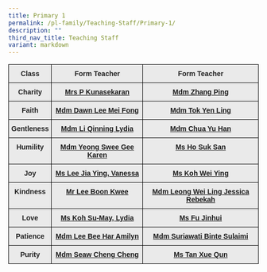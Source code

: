 ```yaml
---
title: Primary 1
permalink: /pl-family/Teaching-Staff/Primary-1/
description: ""
third_nav_title: Teaching Staff
variant: markdown
---
```

<style type="text/css">
.tg  {border-collapse:collapse;border-spacing:0;}
.tg td{border-color:black;border-style:solid;border-width:1px;font-family:Arial, sans-serif;font-size:14px;
  overflow:hidden;padding:10px 5px;word-break:normal;}
.tg th{border-color:black;border-style:solid;border-width:1px;font-family:Arial, sans-serif;font-size:14px;
  font-weight:normal;overflow:hidden;padding:10px 5px;word-break:normal;}
.tg .tg-n4qt{background-color:#EAEAEA;color:#222;font-weight:bold;text-align:center;vertical-align:top}
.tg .tg-a7kh{background-color:#EAEAEA;color:#0857AE;font-weight:bold;text-align:center;vertical-align:top}
</style>
<table class="tg">
<thead>
  <tr>
    <th class="tg-n4qt">Class</th>
    <th class="tg-n4qt">Form Teacher</th>
    <th class="tg-n4qt">Form Teacher</th>
  </tr>
</thead>
<tbody>
  <tr>
    <td class="tg-n4qt">Charity</td>
    <td class="tg-a7kh"><a href="mailto:Panumathei_Rengasamy_Mrs_Panumathei_A@moe.edu.sg">Mrs P Kunasekaran<span style="font-weight:600;text-decoration:none;color:#0857AE"></span></a></td>
    <td class="tg-a7kh"><a href="mailto:zhang_ping@moe.edu.sg">Mdm Zhang Ping<span style="font-weight:600;text-decoration:none;color:#0857AE"></span></a></td>
  </tr>
  <tr>
    <td class="tg-n4qt">Faith</td>
    <td class="tg-a7kh"><a href="mailto:lee_mei_fong_dawn@moe.edu.sg">Mdm Dawn Lee Mei Fong<span style="font-weight:600;text-decoration:none;color:#0857AE"></span></a></td>
    <td class="tg-a7kh"><a href="mailto:tok_yen_ling@moe.edu.sg">Mdm Tok Yen Ling<span style="font-weight:600;text-decoration:none;color:#0857AE"></span></a></td>
  </tr>
  <tr>
    <td class="tg-n4qt">Gentleness</td>
    <td class="tg-a7kh"><a href="mailto:li_qinning_lydia@moe.edu.sg">Mdm Li Qinning Lydia<span style="font-weight:600;text-decoration:none;color:#0857AE"></span></a></td>
    <td class="tg-a7kh"><a href="mailto:chua_yu_han@moe.edu.sg">Mdm Chua Yu Han<span style="font-weight:600;text-decoration:none;color:#0857AE"></span></a></td>
  </tr>
  <tr>
    <td class="tg-n4qt">Humility</td>
    <td class="tg-a7kh"><a href="mailto:karen_yeong_swee_gee@moe.edu.sg">Mdm Yeong Swee Gee Karen<span style="font-weight:600;text-decoration:none;color:#0857AE"></span></a></td>
    <td class="tg-a7kh"><a href="mailto:ho_suk_san@moe.edu.sg">Ms Ho Suk San<span style="font-weight:600;text-decoration:none;color:#0857AE"></span></a></td>
  </tr>
  <tr>
    <td class="tg-n4qt">Joy</td>
    <td class="tg-a7kh"><a href="mailto:lee_jia_ying_vanessa@moe.edu.sg">Ms Lee Jia Ying, Vanessa<span style="font-weight:600;text-decoration:none;color:#0857AE"></span></a></td>
    <td class="tg-a7kh"><a href="mailto:koh_wei_ying@moe.edu.sg">Ms Koh Wei Ying<span style="font-weight:600;text-decoration:none;color:#0857AE"></span></a></td>
  </tr>
  <tr>
    <td class="tg-n4qt">Kindness</td>
    <td class="tg-a7kh"><a href="mailto:lee_boon_kwee@moe.edu.sg">Mr Lee Boon Kwee<span style="font-weight:600;text-decoration:none;color:#0857AE"></span></a></td>
    <td class="tg-a7kh"><a href="mailto:leong_wei_ling_jessica@moe.edu.sg">Mdm Leong Wei Ling Jessica Rebekah<span style="font-weight:600;text-decoration:none;color:#0857AE"></span></a></td>
  </tr>
  <tr>
    <td class="tg-n4qt">Love</td>
    <td class="tg-a7kh"><a href="mailto:koh_su_may_lydia@moe.edu.sg">Ms Koh Su-May, Lydia<span style="font-weight:600;text-decoration:none;color:#0857AE"></span></a></td>
    <td class="tg-a7kh"><a href="mailto:fu_jinhui@moe.edu.sg">Ms Fu Jinhui<span style="font-weight:600;text-decoration:none;color:#0857AE"></span></a></td>
  </tr>
  <tr>
    <td class="tg-n4qt">Patience</td>
    <td class="tg-a7kh"><a href="mailto:lee_bee_har_amilyn@moe.edu.sg">Mdm Lee Bee Har Amilyn<span style="font-weight:600;text-decoration:none;color:#0857AE"></span></a></td>
    <td class="tg-a7kh"><a href="mailto:suriawati_binte_sulaimi@moe.edu.sg">Mdm Suriawati Binte Sulaimi<span style="font-weight:600;text-decoration:none;color:#0857AE"></span></a></td>
  </tr>
  <tr>
    <td class="tg-n4qt">Purity</td>
    <td class="tg-a7kh"><a href="mailto:seaw_cheng_cheng@moe.edu.sg">Mdm Seaw Cheng Cheng<span style="font-weight:600;text-decoration:none;color:#0857AE"></span></a></td>
    <td class="tg-a7kh"><a href="mailto:tan_xue_qun@moe.edu.sg">Ms Tan Xue Qun<span style="font-weight:600;text-decoration:none;color:#0857AE"> </span></a></td>
  </tr>
</tbody>
</table>